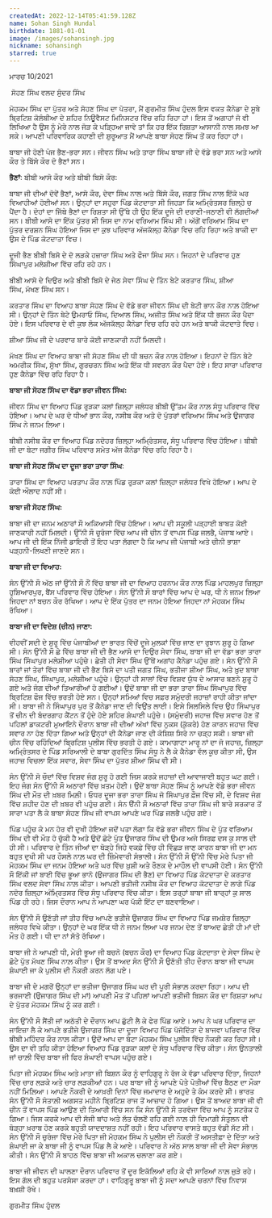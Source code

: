 ```yaml
---
createdAt: 2022-12-14T05:41:59.128Z
name: Sohan Singh Hundal
birthdate: 1881-01-01
image: /images/sohansingh.jpg
nickname: sohansingh
starred: true
---
```

ਮਾਰਚ 10/2021

 ਸੋਹਣ ਸਿੰਘ ਵਲਦ ਸੁੰਦਰ ਸਿੰਘ

ਮੋਹਕਮ ਸਿੰਘ ਦਾ ਪੁੱਤਰ ਅਤੇ ਸੋਹਣ ਸਿੰਘ ਦਾ ਪੋਤਰਾ, ਮੈਂ ਗੁਰਮੀਤ ਸਿੰਘ ਹੁੰਦਲ ਇਸ ਵਕਤ ਕੈਨੇਡਾ ਦੇ ਸੂਬੇ ਬ੍ਰਿਟਿਸ਼ ਕੋਲੰਬੀਆ ਦੇ ਸ਼ਹਿਰ ਨਿਊਵੈਸਟ ਮਿਨਿਸਟਰ ਵਿੱਚ ਰਹਿ ਰਿਹਾ ਹਾਂ। ਇਸ ਤੋਂ ਅਗਾਹਾਂ ਜੋ ਵੀ ਲਿਖਿਆ ਹੈ ਉਸ ਨੂੰ ਮੇਰੇ ਨਾਲ ਜੋੜ ਕੇ ਪੜ੍ਹਿਆ ਜਾਵੇ ਤਾਂ ਕਿ ਹਰ ਇੱਕ ਰਿਸ਼ਤਾ ਆਸਾਨੀ ਨਾਲ ਸਮਝ ਆ ਸਕੇ। ਆਪਣੀ ਪਰਿਵਾਰਿਕ ਕਹਾਣੀ ਦੀ ਸ਼ੁਰੂਆਤ ਮੈਂ ਆਪਣੇ ਬਾਬਾ ਸੋਹਣ ਸਿੰਘ ਤੋਂ ਕਰ ਰਿਹਾ ਹਾਂ।

ਬਾਬਾ ਜੀ ਹੋਣੀ ਪੰਜ ਭੈਣ-ਭਰਾ ਸਨ। ਜੀਵਨ ਸਿੰਘ ਅਤੇ ਤਾਰਾ ਸਿੰਘ ਬਾਬਾ ਜੀ ਦੇ ਵੱਡੇ ਭਰਾ ਸਨ ਅਤੇ ਆਸੋ ਕੌਰ ਤੇ ਬਿੱਸੋ ਕੌਰ ਦੋ ਭੈਣਾਂ ਸਨ। 

**ਭੈਣਾਂ**: ਬੀਬੀ ਆਸੋ ਕੌਰ ਅਤੇ ਬੀਬੀ ਬਿਸੋ ਕੌਰ:

ਬਾਬਾ ਜੀ ਦੀਆਂ ਦੋਵੇਂ ਭੈਣਾਂ, ਆਸੋ ਕੌਰ, ਦੇਵਾ ਸਿੰਘ ਨਾਲ ਅਤੇ ਬਿੱਸੋ ਕੌਰ, ਜਗਤ ਸਿੰਘ ਨਾਲ ਇੱਕੋ ਘਰ ਵਿਆਹੀਆਂ ਹੋਈਆਂ ਸਨ। ਉਨ੍ਹਾਂ ਦਾ ਸਹੁਰਾ ਪਿੰਡ ਕੋਟਦਾਤਾ ਸੀ ਜਿਹੜਾ ਕਿ ਅਮ੍ਰਿੰਤਸਰ ਜ਼ਿਲ੍ਹੇ ਚ ਪੈਂਦਾ ਹੈ। ਦੋਹਾਂ ਦਾ ਜਿੱਥੇ ਭੈਣਾਂ ਦਾ ਰਿਸ਼ਤਾ ਸੀ ਉੱਥੇ ਹੀ ਉਹ ਇੱਕ ਦੂਜੇ ਦੀ ਦਰਾਣੀ-ਜਠਾਣੀ ਵੀ ਲੱਗਦੀਆਂ ਸਨ। ਬੀਬੀ ਆਸੋ ਦਾ ਇੱਕ ਪੁੱਤਰ ਸੀ ਜਿਸ ਦਾ ਨਾਮ ਵਰਿਆਮ ਸਿੰਘ ਸੀ। ਅੱਗੋਂ ਵਰਿਆਮ ਸਿੰਘ ਦਾ ਪੁੱਤਰ ਦਰਸ਼ਨ ਸਿੰਘ ਹੋਇਆ ਜਿਸ ਦਾ ਕੁਝ ਪਰਿਵਾਰ ਅੱਜਕੱਲ੍ਹ ਕੈਨੇਡਾ ਵਿਚ ਰਹਿ ਰਿਹਾ ਅਤੇ ਬਾਕੀ ਦਾ ਉਸ ਦੇ ਪਿੰਡ ਕੋਟਦਾਤਾ ਵਿਚ। 

ਦੂਜੀ ਭੈਣ ਬੀਬੀ ਬਿਸੋ ਦੇ ਦੋ ਲੜਕੇ ਹਜ਼ਾਰਾ ਸਿੰਘ ਅਤੇ ਫੌਜਾ ਸਿੰਘ ਸਨ। ਜਿਹਨਾਂ ਦੇ ਪਰਿਵਾਰ ਹੁਣ ਸਿੰਘਾਪੁਰ ਮਲੇਸ਼ੀਆ ਵਿੱਚ ਰਹਿ ਰਹੇ ਹਨ। 

ਬੀਬੀ ਆਸੋ ਦੇ ਦਿਉਰ ਅਤੇ ਬੀਬੀ ਬਿਸੋ ਦੇ ਜੇਠ ਸੇਵਾ ਸਿੰਘ ਦੇ ਤਿੰਨ ਬੇਟੇ ਕਰਤਾਰ ਸਿੰਘ, ਸ਼ੀਆ ਸਿੰਘ, ਮੱਖਣ ਸਿੰਘ ਸਨ।

ਕਰਤਾਰ ਸਿੰਘ ਦਾ ਵਿਆਹ ਬਾਬਾ ਸੋਹਣ ਸਿੰਘ ਦੇ ਵੱਡੇ ਭਰਾ ਜੀਵਨ ਸਿੰਘ ਦੀ ਬੇਟੀ ਭਾਨ ਕੌਰ ਨਾਲ਼ ਹੋਇਆ ਸੀ। ਉਨ੍ਹਾਂ ਦੇ ਤਿੰਨ ਬੇਟੇ ਉਮਰਾਓ ਸਿੰਘ, ਦਿਆਲ ਸਿੰਘ, ਅਜੀਤ ਸਿੰਘ ਅਤੇ ਇੱਕ ਧੀ ਭਜਨ ਕੌਰ ਪੈਦਾ ਹੋਏ। ਇਸ ਪਰਿਵਾਰ ਦੇ ਵੀ ਕੁਝ ਲੋਕ ਅੱਜਕੱਲ੍ਹ ਕੈਨੇਡਾ ਵਿਚ ਰਹਿ ਰਹੇ ਹਨ ਅਤੇ ਬਾਕੀ ਕੋਟਦਾਤੇ ਵਿਚ।

ਸ਼ੀਆ ਸਿੰਘ ਜੀ ਦੇ ਪਰਵਾਰ ਬਾਰੇ ਕੋਈ ਜਾਣਕਾਰੀ ਨਹੀਂ ਮਿਲਦੀ। 

ਮੱਖਣ ਸਿੰਘ ਦਾ ਵਿਆਹ ਬਾਬਾ ਜੀ ਸੋਹਣ ਸਿੰਘ ਦੀ ਧੀ ਬਚਨ ਕੌਰ ਨਾਲ਼ ਹੋਇਆ। ਇਹਨਾਂ ਦੇ ਤਿੰਨ ਬੇਟੇ ਅਮਰੀਕ ਸਿੰਘ, ਸੁੱਖਾ ਸਿੰਘ, ਗੁਰਚਰਨ ਸਿੰਘ ਅਤੇ ਇੱਕ ਧੀ ਸਵਰਨ ਕੌਰ ਪੈਦਾ ਹੋਏ। ਇਹ ਸਾਰਾ ਪਰਿਵਾਰ ਹੁਣ ਕੈਨੇਡਾ ਵਿੱਚ ਰਹਿ ਰਿਹਾ ਹੈ।  

**ਬਾਬਾ ਜੀ ਸੋਹਣ ਸਿੰਘ ਦਾ ਵੱਡਾ ਭਰਾ ਜੀਵਨ ਸਿੰਘ:** 

ਜੀਵਨ ਸਿੰਘ ਦਾ ਵਿਆਹ ਪਿੰਡ ਰੁੜਕਾ ਕਲਾਂ ਜ਼ਿਲ੍ਹਾ ਜਲੰਧਰ ਬੀਬੀ ਉੱਤਮ ਕੌਰ ਨਾਲ਼ ਸੰਧੂ ਪਰਿਵਾਰ ਵਿੱਚ ਹੋਇਆ। ਆਪ ਦੇ ਘਰ ਦੋ ਧੀਆਂ ਭਾਨ ਕੌਰ, ਨਸੀਬ ਕੌਰ ਅਤੇ ਦੋ ਪੁੱਤਰਾਂ ਵਰਿਆਮ ਸਿੰਘ ਅਤੇ ਉਜਾਗਰ ਸਿੰਘ ਨੇ ਜਨਮ ਲਿਆ। 

ਬੀਬੀ ਨਸੀਬ ਕੌਰ ਦਾ ਵਿਆਹ ਪਿੰਡ ਨਦੋਹਰ ਜ਼ਿਲ੍ਹਾ ਅਮ੍ਰਿੰਤਸਰ, ਸੰਧੂ ਪਰਿਵਾਰ ਵਿੱਚ ਹੋਇਆ। ਬੀਬੀ ਜੀ ਦਾ ਬੇਟਾ ਜਗੀਰ ਸਿੰਘ ਪਰਿਵਾਰ ਸਮੇਤ ਅੱਜ ਕੈਨੇਡਾ ਵਿੱਚ ਰਹਿ ਰਿਹਾ ਹੈ। 

**ਬਾਬਾ ਜੀ ਸੋਹਣ ਸਿੰਘ ਦਾ ਦੂਜਾ ਭਰਾ ਤਾਰਾ ਸਿੰਘ**: 

ਤਾਰਾ ਸਿੰਘ ਦਾ ਵਿਆਹ ਪਰਤਾਪ ਕੌਰ ਨਾਲ਼ ਪਿੰਡ ਰੁੜਕਾ ਕਲਾਂ ਜ਼ਿਲ੍ਹਾ ਜਲੰਧਰ ਵਿਖੇ ਹੋਇਆ। ਆਪ ਦੇ ਕੋਈ ਔਲਾਦ ਨਹੀਂ ਸੀ। 

**ਬਾਬਾ ਜੀ ਸੋਹਣ ਸਿੰਘ:** 

ਬਾਬਾ ਜੀ ਦਾ ਜਨਮ ਅਠਾਰਾਂ ਸੌ ਅਕਿਆਸੀ ਵਿੱਚ ਹੋਇਆ। ਆਪ ਦੀ ਸਕੂਲੀ ਪੜ੍ਹਾਈ ਬਾਬਤ ਕੋਈ ਜਾਣਕਾਰੀ ਨਹੀਂ ਮਿਲਦੀ। ਉੱਨੀ ਸੌ ਚੁਰੰਜਾ ਵਿੱਚ ਆਪ ਜੀ ਚੀਨ ਤੋਂ ਵਾਪਸ ਪਿੰਡ ਜਲਭੈ, ਪੰਜਾਬ ਆਏ। ਆਪ ਜੀ ਦੀ ਇੱਕ ਨਿੱਜੀ ਡਾਇਰੀ ਤੋਂ ਇਹ ਪਤਾ ਲੱਗਦਾ ਹੈ ਕਿ ਆਪ ਜੀ ਪੰਜਾਬੀ ਅਤੇ ਚੀਨੀ ਭਾਸ਼ਾ ਪੜ੍ਹਨੀ-ਲਿਖਣੀ ਜਾਣਦੇ ਸਨ। 

**ਬਾਬਾ ਜੀ ਦਾ ਵਿਆਹ:** 

ਸੰਨ ਉੱਨੀ ਸੌ ਅੱਠ ਜਾਂ ਉੱਨੀ ਸੌ ਨੌਂ ਵਿੱਚ ਬਾਬਾ ਜੀ ਦਾ ਵਿਆਹ ਹਰਨਾਮ ਕੌਰ ਨਾਲ਼ ਪਿੰਡ ਮਾਹਲਪੁਰ ਜ਼ਿਲ੍ਹਾ ਹੁਸ਼ਿਆਰਪੁਰ, ਬੈਂਸ ਪਰਿਵਾਰ ਵਿੱਚ ਹੋਇਆ। ਸੰਨ ਉੱਨੀ ਸੌ ਬਾਰਾਂ ਵਿੱਚ ਆਪ ਦੇ ਘਰ, ਧੀ ਨੇ ਜਨਮ ਲਿਆ ਜਿਹਦਾ ਨਾਂ ਬਚਨ ਕੌਰ ਰੱਖਿਆ। ਆਪ ਦੇ ਇੱਕ ਪੁੱਤਰ ਦਾ ਜਨਮ ਹੋਇਆ ਜਿਹਦਾ ਨਾਂ ਮੋਹਕਮ ਸਿੰਘ ਰੱਖਿਆ। 

**ਬਾਬਾ ਜੀ ਦਾ ਵਿਦੇਸ਼ (ਚੀਨ) ਜਾਣਾ:** 

ਵੀਹਵੀਂ ਸਦੀ ਦੇ ਸ਼ੁਰੂ ਵਿੱਚ ਪੰਜਾਬੀਆਂ ਦਾ ਭਾਰਤ ਵਿੱਚੋਂ ਦੂਜੇ ਮੁਲਕਾਂ ਵਿੱਚ ਜਾਣ ਦਾ ਰੁਝਾਨ ਸ਼ੁਰੂ ਹੋ ਗਿਆ ਸੀ। ਸੰਨ ਉੱਨੀ ਸੌ ਛੇ ਵਿੱਚ ਬਾਬਾ ਜੀ ਦੀ ਭੈਣ ਆਸੋ ਦਾ ਦਿਉਰ ਸੇਵਾ ਸਿੰਘ, ਬਾਬਾ ਜੀ ਦਾ ਵੱਡਾ ਭਰਾ ਤਾਰਾ ਸਿੰਘ ਸਿੰਘਾਪੁਰ ਮਲੇਸ਼ੀਆ ਪਹੁੰਚੇ। ਛੇਤੀ ਹੀ ਸੇਵਾ ਸਿੰਘ ਉੱਥੋਂ ਅਗਾਂਹ ਕੈਨੇਡਾ ਪਹੁੰਚ ਗਏ। ਸੰਨ ਉੱਨੀ ਸੌ ਬਾਰਾਂ ਜਾਂ ਤੇਰਾਂ ਵਿੱਚ ਬਾਬਾ ਜੀ ਦੀ ਭੈਣ ਬਿਸੋ ਦਾ ਪਤੀ ਜਗਤ ਸਿੰਘ, ਭਤੀਜਾ ਸ਼ੀਆ ਸਿੰਘ, ਅਤੇ ਖ਼ੁਦ ਬਾਬਾ ਸੋਹਣ ਸਿੰਘ, ਸਿੰਘਾਪੁਰ, ਮਲੇਸ਼ੀਆ ਪਹੁੰਚੇ। ਉਨ੍ਹਾਂ ਹੀ ਸਾਲਾਂ ਵਿੱਚ ਵਿਸ਼ਵ ਯੁੱਧ ਦੇ ਆਸਾਰ ਬਣਨੇ ਸ਼ੁਰੂ ਹੋ ਗਏ ਅਤੇ ਜੰਗ ਦੀਆਂ ਤਿਆਰੀਆਂ ਹੋ ਗਈਆਂ। ਉਦੋਂ ਬਾਬਾ ਜੀ ਦਾ ਭਰਾ ਤਾਰਾ ਸਿੰਘ ਸਿੰਘਾਪੁਰ ਵਿੱਚ ਬ੍ਰਿਟਿਸ਼ ਫੌਜ ਵਿੱਚ ਭਰਤੀ ਹੋਏ ਸਨ। ਉਨ੍ਹਾਂ ਸਮਿਆਂ ਵਿਚ ਸਫ਼ਰ ਸਮੁੰਦਰੀ ਜਹਾਜ਼ਾਂ ਰਾਹੀ ਕੀਤਾ ਜਾਂਦਾ ਸੀ। ਬਾਬਾ ਜੀ ਨੇ ਸਿੰਘਾਪੁਰ ਪੁਰ ਤੋਂ ਕੈਨੇਡਾ ਜਾਣ ਦੀ ਵਿਉਂਤ ਲਾਈ। ਇਸੇ ਸਿਲਸਿਲੇ ਵਿਚ ਉਹ ਸਿੰਘਾਪੁਰ ਤੋਂ ਚੀਨ ਦੀ ਬੰਦਰਗਾਹ ਕੈਂਟਨ ਤੋਂ ਹੁੰਦੇ ਹੋਏ ਸ਼ਹਿਰ ਸ਼ੰਘਾਈ ਪਹੁੰਚੇ। (ਸਮੁੰਦਰੀ) ਜਹਾਜ਼ ਵਿੱਚ ਸਵਾਰ ਹੋਣ ਤੋਂ ਪਹਿਲਾਂ ਡਾਕਟਰੀ ਮੁਆਇਨੇ ਦੌਰਾਨ ਬਾਬਾ ਜੀ ਦੀਆਂ ਅੱਖਾਂ ਵਿੱਚ ਨੁਕਸ (ਕੁੱਕਰੇ) ਹੋਣ ਕਾਰਨ ਜਹਾਜ਼ ਵਿੱਚ ਸਵਾਰ ਨਾ ਹੋਣ ਦਿੱਤਾ ਗਿਆ ਅਤੇ ਉਨ੍ਹਾਂ ਦੀ ਕੈਨੇਡਾ ਜਾਣ ਦੀ ਕੋਸ਼ਿਸ਼ ਸਿਰੇ ਨਾ ਚੜ੍ਹ ਸਕੀ। ਬਾਬਾ ਜੀ ਚੀਨ ਵਿੱਚ ਰਹਿੰਦਿਆਂ ਬ੍ਰਿਟਿਸ਼ ਪੁਲੀਸ ਵਿੱਚ ਭਰਤੀ ਹੋ ਗਏ। ਕਾਮਾਗਾਟਾ ਮਾਰੂ ਨਾਂ ਦਾ ਜੋ ਜਹਾਜ਼, ਜ਼ਿਲ੍ਹਾ ਅਮ੍ਰਿੰਤਸਰ ਦੇ ਪਿੰਡ ਸਰਿਆਲੀ ਦੇ ਬਾਬਾ ਗੁਰਦਿੱਤ ਸਿੰਘ ਸੰਧੂ ਨੇ ਲੈ ਕੇ ਕੈਨੇਡਾ ਵੱਲ ਕੂਚ ਕੀਤਾ ਸੀ, ਉਸ ਜਹਾਜ਼ ਵਿਚਲਾ ਇੱਕ ਸਵਾਰ, ਸੇਵਾ ਸਿੰਘ ਦਾ ਪੁੱਤਰ ਸ਼ੀਆ ਸਿੰਘ ਵੀ ਸੀ।

ਸੰਨ ਉੱਨੀ ਸੋ ਚੌਦਾਂ ਵਿੱਚ ਵਿਸ਼ਵ ਜੰਗ ਸ਼ੁਰੂ ਹੋ ਗਈ ਜਿਸ ਕਰਕੇ ਜਹਾਜ਼ਾਂ ਦੀ ਆਵਾਜਾਈ ਬਹੁਤ ਘਟ ਗਈ। ਇਹ ਜੰਗ ਸੰਨ ਉੱਨੀ ਸੌ ਅਠਾਰਾਂ ਵਿੱਚ ਖ਼ਤਮ ਹੋਈ। ਉਦੋਂ ਬਾਬਾ ਸੋਹਣ ਸਿੰਘ ਨੂੰ ਆਪਣੇ ਵੱਡੇ ਭਰਾ ਜੀਵਨ ਸਿੰਘ ਦੀ ਮੌਤ ਦੀ ਖ਼ਬਰ ਮਿਲ਼ੀ। ਓਧਰ ਦੂਜਾ ਭਰਾ ਤਾਰਾ ਸਿੰਘ ਜੋ ਸਿੰਘਾਪੁਰ ਫ਼ੌਜ ਵਿੱਚ ਸੀ, ਦੇ ਵਿਸ਼ਵ ਜੰਗ ਵਿੱਚ ਸ਼ਹੀਦ ਹੋਣ ਦੀ ਖ਼ਬਰ ਵੀ ਪਹੁੰਚ ਗਈ। ਸੰਨ ੳੱਨੀ ਸੌ ਅਠਾਰਾਂ ਵਿੱਚ ਤਾਰਾ ਸਿੰਘ ਜੀ ਬਾਰੇ ਸਰਕਾਰ ਤੋਂ ਸਾਰਾ ਪਤਾ ਲੈ ਕੇ ਬਾਬਾ ਸੋਹਣ ਸਿੰਘ ਜੀ ਵਾਪਸ ਆਪਣੇ ਘਰ ਪਿੰਡ ਜਲਭੈ ਪਹੁੰਚ ਗਏ।

ਪਿੰਡ ਪਹੁੰਚ ਕੇ ਮਨ ਹੋਰ ਵੀ ਦੁਖੀ ਹੋਇਆ ਜਦੋਂ ਪਤਾ ਲੱਗਾ ਕਿ ਵੱਡੇ ਭਰਾ ਜੀਵਨ ਸਿੰਘ ਦੇ ਪੁੱਤ ਵਰਿਆਮ ਸਿੰਘ ਦੀ ਵੀ ਮੌਤ ਹੋ ਚੁੱਕੀ ਹੈ ਅਤੇ ਉਦੋਂ ਛੋਟੇ ਪੁੱਤ ਉਜਾਗਰ ਸਿੰਘ ਦੀ ਉਮਰ ਅਜੇ ਸਿਰਫ਼ ਦਸ ਕੁ ਸਾਲ ਦੀ ਹੀ ਸੀ। ਪਰਿਵਾਰ ਦੇ ਤਿੰਨ ਜੀਆਂ ਦਾ ਥੋੜ੍ਹੇ ਜਿਹੇ ਵਕਫ਼ੇ ਵਿੱਚ ਹੀ ਵਿੱਛੜ ਜਾਣ ਕਾਰਨ ਬਾਬਾ ਜੀ ਦਾ ਮਨ ਬਹੁਤ ਦੁਖੀ ਸੀ ਪਰ ਹੌਸਲੇ ਨਾਲ਼ ਘਰ ਦੀ ਜ਼ਿੰਮੇਵਾਰੀ ਸੰਭਾਲੀ। ਸੰਨ ਉੱਨੀ ਸੌ ਉੱਨੀ ਵਿੱਚ ਮੇਰੇ ਪਿਤਾ ਜੀ ਮੋਹਕਮ ਸਿੰਘ ਦਾ ਜਨਮ ਹੋਇਆ ਅਤੇ ਘਰ ਵਿੱਚ ਖ਼ੁਸ਼ੀ ਅਤੇ ਰੌਣਕ ਦੇ ਮਾਹੌਲ ਦੀ ਵਾਪਸੀ ਹੋਈ। ਸੰਨ ਉੱਨੀ ਸੌ ਇੱਕੀ ਜਾਂ ਬਾਈ ਵਿੱਚ ਭੂਆ ਭਾਨੋ (ਉਜਾਗਰ ਸਿੰਘ ਦੀ ਭੈਣ) ਦਾ ਵਿਆਹ ਪਿੰਡ ਕੋਟਦਾਤਾ ਦੇ ਕਰਤਾਰ ਸਿੰਘ ਵਲਦ ਸੇਵਾ ਸਿੰਘ ਨਾਲ਼ ਕੀਤਾ। ਆਪਣੀ ਭਤੀਜੀ ਨਸੀਬ ਕੌਰ ਦਾ ਵਿਆਹ ਕੋਟਦਾਤਾ ਦੇ ਲਾਗੇ ਪਿੰਡ ਨਦੋਰ ਜ਼ਿਲ੍ਹਾ ਅੰਮ੍ਰਿਤਸਰ ਵਿੱਚ ਸੰਧੂ ਪਰਿਵਾਰ ਵਿੱਚ ਕੀਤਾ। ਇਸ ਤਰ੍ਹਾਂ ਬਾਬਾ ਜੀ ਬਾਰ੍ਹਾਂ ਕੁ ਸਾਲ ਪਿੰਡ ਹੀ ਰਹੇ। ਜਿਸ ਦੌਰਾਨ ਆਪ ਨੇ ਆਪਣਾ ਘਰ ਪੱਕੀ ਇੱਟ ਦਾ ਬਣਵਾਇਆ। 

ਸੰਨ ਉੱਨੀ ਸੌ ਉਣੱਤੀ ਜਾਂ ਤੀਹ ਵਿੱਚ ਆਪਣੇ ਭਤੀਜੇ ਉਜਾਗਰ ਸਿੰਘ ਦਾ ਵਿਆਹ ਪਿੰਡ ਜਮਸ਼ੇਰ ਜ਼ਿਲ੍ਹਾ ਜਲੰਧਰ ਵਿਖੇ ਕੀਤਾ। ਉਨ੍ਹਾਂ ਦੇ ਘਰ ਇੱਕ ਧੀ ਨੇ ਜਨਮ ਲਿਆ ਪਰ ਜਨਮ ਦੇਣ ਤੋਂ ਬਾਅਦ ਛੇਤੀ ਹੀ ਮਾਂ ਦੀ ਮੌਤ ਹੋ ਗਈ। ਧੀ ਦਾ ਨਾਂ ਸੱਤੋ ਰੱਖਿਆ। 

ਬਾਬਾ ਜੀ ਨੇ ਆਪਣੀ ਧੀ, ਮੇਰੀ ਭੂਆ ਜੀ ਬਚਨੋ (ਬਚਨ ਕੌਰ) ਦਾ ਵਿਆਹ ਪਿੰਡ ਕੋਟਦਾਤਾ ਦੇ ਸੇਵਾ ਸਿੰਘ ਦੇ ਛੋਟੇ ਪੁੱਤ ਮੱਖਣ ਸਿੰਘ ਨਾਲ਼ ਕੀਤਾ। ਉਸ ਤੋਂ ਬਾਅਦ ਸੰਨ ਉੱਨੀ ਸੌ ਉਣੱਤੀ ਤੀਹ ਦੌਰਾਨ ਬਾਬਾ ਜੀ ਵਾਪਸ ਸ਼ੰਘਾਈ ਜਾ ਕੇ ਪੁਲੀਸ ਦੀ ਨੌਕਰੀ ਕਰਨ ਲੱਗ ਪਏ। 

ਬਾਬਾ ਜੀ ਦੇ ਮਗਰੋਂ ਉਨ੍ਹਾਂ ਦਾ ਭਤੀਜਾ ਉਜਾਗਰ ਸਿੰਘ ਘਰ ਦੀ ਪੂਰੀ ਸੰਭਾਲ਼ ਕਰਦਾ ਰਿਹਾ। ਆਪ ਦੀ ਭਰਜਾਈ (ਉਜਾਗਰ ਸਿੰਘ ਦੀ ਮਾਂ) ਆਪਣੀ ਮੌਤ ਤੋਂ ਪਹਿਲਾਂ ਆਪਣੀ ਭਤੀਜੀ ਬਿਸ਼ਨ ਕੌਰ ਦਾ ਰਿਸ਼ਤਾ ਆਪ ਦੇ ਪੁੱਤਰ ਮੋਹਕਮ ਸਿੰਘ ਨੂੰ ਕਰ ਗਈ। 

ਸੰਨ ਉੱਨੀ ਸੌ ਸੈਂਤੀ ਜਾਂ ਅਠੱਤੀ ਦੇ ਦੌਰਾਨ ਆਪ ਛੁੱਟੀ ਲੈ ਕੇ ਫੇਰ ਪਿੰਡ ਆਏ। ਆਪ ਨੇ ਘਰ ਪਰਿਵਾਰ ਦਾ ਜਾਇਜ਼ਾ ਲੈ ਕੇ ਆਪਣੇ ਭਤੀਜੇ ਉਜਾਗਰ ਸਿੰਘ ਦਾ ਦੂਜਾ ਵਿਆਹ ਪਿੰਡ ਪੱਜੋਦਿੱਤਾ ਦੇ ਬਾਜਵਾ ਪਰਿਵਾਰ ਵਿੱਚ ਬੀਬੀ ਮਹਿੰਦਰ ਕੌਰ ਨਾਲ਼ ਕੀਤਾ। ਉਦੋਂ ਆਪ ਦਾ ਬੇਟਾ ਮੋਹਕਮ ਸਿੰਘ ਪੁਲੀਸ ਵਿੱਚ ਨੌਕਰੀ ਕਰ ਰਿਹਾ ਸੀ। ਉਸ ਦਾ ਵੀ ਤਹਿ ਕੀਤਾ ਹੋਇਆ ਵਿਆਹ ਪਿੰਡ ਰੁੜਕਾ ਕਲਾਂ ਦੇ ਸੰਧੂ ਪਰਿਵਾਰ ਵਿੱਚ ਕੀਤਾ। ਸੰਨ ਉਨਤਾਲੀ ਜਾਂ ਚਾਲ਼ੀ ਵਿੱਚ ਬਾਬਾ ਜੀ ਫਿਰ ਸ਼ੰਘਾਈ ਵਾਪਸ ਪਹੁੰਚ ਗਏ। 

ਪਿਤਾ ਜੀ ਮੋਹਕਮ ਸਿੰਘ ਅਤੇ ਮਾਤਾ ਜੀ ਬਿਸ਼ਨ ਕੌਰ ਨੂੰ ਵਾਹਿਗੁਰੂ ਨੇ ਰੱਜ ਕੇ ਵੱਡਾ ਪਰਿਵਾਰ ਦਿੱਤਾ, ਜਿਹਨਾਂ ਵਿੱਚ ਚਾਰ ਲੜਕੇ ਅਤੇ ਚਾਰ ਲੜਕੀਆਂ ਹਨ। ਪਰ ਬਾਬਾ ਜੀ ਨੂੰ ਆਪਣੇ ਪੋਤੇ ਪੋਤੀਆਂ ਵਿੱਚ ਬੈਠਣ ਦਾ ਮੌਕਾ ਨਹੀਂ ਮਿਲ਼ਿਆ। ਆਪਣੇ ਨੌਕਰੀ ਦੇ ਆਖ਼ਰੀ ਦਿਨਾਂ ਵਿੱਚ ਜਮਾਦਾਰ ਦੇ ਅਹੁਦੇ ਤੇ ਕੰਮ ਕਰਦੇ ਸੀ। ਭਾਰਤ ਸੰਨ ਉੱਨੀ ਸੌ ਸੰਤਾਲ਼ੀ ਅਗਸਤ ਮਹੀਨੇ ਬ੍ਰਿਟਿਸ਼ ਰਾਜ ਤੋਂ ਆਜ਼ਾਦ ਹੋ ਗਿਆ। ਉਸ ਤੋਂ ਬਾਅਦ ਬਾਬਾ ਜੀ ਵੀ ਚੀਨ ਤੋਂ ਵਾਪਸ ਪਿੰਡ ਆਉਣ ਦੀ ਤਿਆਰੀ ਵਿੱਚ ਸਨ ਕਿ ਸੰਨ ਉੱਨੀ ਸੌ ਤਰਵੰਜਾ ਵਿੱਚ ਆਪ ਨੂੰ ਸਟਰੋਕ ਹੋ ਗਿਆ। ਜਿਸ ਕਰਕੇ ਆਪ ਦੀ ਸੱਜੀ ਬਾਂਹ ਅਤੇ ਲੱਤ ਚੱਲਣੋਂ ਰਹਿ ਗਈ ਨਾਲ਼ ਹੀ ਦਿਮਾਗ਼ੀ ਸੰਤੁਲਨ ਵੀ ਥੋੜ੍ਹਾ ਖ਼ਰਾਬ ਹੋਣ ਕਰਕੇ ਬਹੁਤੀ ਯਾਦਦਾਸ਼ਤ ਨਹੀਂ ਰਹੀ। ਇਹ ਪਰਿਵਾਰ ਵਾਸਤੇ ਬਹੁਤ ਵੱਡੀ ਸੱਟ ਸੀ। ਸੰਨ ਉੱਨੀ ਸੌ ਚੁਰੰਜਾ ਵਿੱਚ ਮੇਰੇ ਪਿਤਾ ਜੀ ਮੋਹਕਮ ਸਿੰਘ ਨੇ ਪੁਲੀਸ ਦੀ ਨੌਕਰੀ ਤੋਂ ਅਸਤੀਫ਼ਾ ਦੇ ਦਿੱਤਾ ਅਤੇ ਸ਼ੰਘਾਈ ਜਾ ਕੇ ਬਾਬਾ ਜੀ ਨੂੰ ਵਾਪਸ ਪਿੰਡ ਲੈ ਕੇ ਆਏ। ਪਰਿਵਾਰ ਨੇ ਅੱਠ ਸਾਲ ਬਾਬਾ ਜੀ ਦੀ ਸੇਵਾ ਸੰਭਾਲ਼ ਕੀਤੀ। ਸੰਨ ਉੱਨੀ ਸੌ ਬਾਹਠ ਵਿੱਚ ਬਾਬਾ ਜੀ ਅਕਾਲ ਚਲਾਣਾ ਕਰ ਗਏ। 

ਬਾਬਾ ਜੀ ਜੀਵਨ ਦੀ ਘਾਲਣਾ ਦੌਰਾਨ ਪਰਿਵਾਰ ਤੋਂ ਦੂਰ ਇਕੱਲਿਆਂ ਰਹਿ ਕੇ ਵੀ ਸਾਰਿਆਂ ਨਾਲ਼ ਜੁੜੇ ਰਹੇ। ਇਸ ਗੱਲ ਦੀ ਬਹੁਤ ਪਰਸੰਸਾ ਕਰਦਾ ਹਾਂ। ਵਾਹਿਗੁਰੂ ਬਾਬਾ ਜੀ ਨੂੰ ਸਦਾ ਆਪਣੇ ਚਰਨਾਂ ਵਿੱਚ ਨਿਵਾਸ ਬਖ਼ਸ਼ੀ ਰੱਖੇ। 

ਗੁਰਮੀਤ ਸਿੰਘ ਹੁੰਦਲ